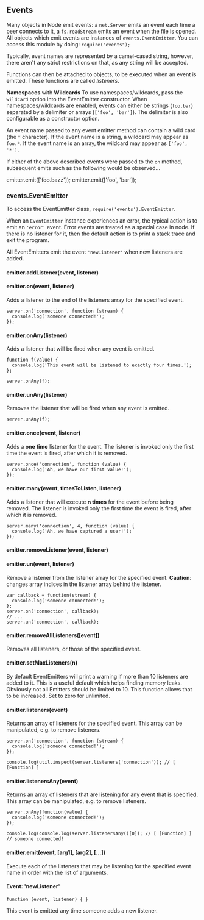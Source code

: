 ## Events

Many objects in Node emit events: a `net.Server` emits an event each time
a peer connects to it, a `fs.readStream` emits an event when the file is
opened. All objects which emit events are instances of `events.EventEmitter`.
You can access this module by doing: `require("events");`

Typically, event names are represented by a camel-cased string, however,
there aren't any strict restrictions on that, as any string will be accepted.

Functions can then be attached to objects, to be executed when an event
is emitted. These functions are called _listeners_.


**Namespaces** with **Wildcards**
To use namespaces/wildcards, pass the `wildcard` option into the EventEmitter constructor.
When namespaces/wildcards are enabled, events can either be strings (`foo.bar`) separated
by a delimiter or arrays (`['foo', 'bar']`). The delimiter is also configurable as a 
constructor option.

An event name passed to any event emitter method can contain a wild card (the `*` character).
If the event name is a string, a wildcard may appear as `foo.*`. If the event name is an array, 
the wildcard may appear as `['foo', '*']`.

If either of the above described events were passed to the `on` method, subsequent emits such 
as the following would be observed...


   emitter.emit(['foo.bazz']);
   emitter.emit(['foo', 'bar']);


### events.EventEmitter

To access the EventEmitter class, `require('events').EventEmitter`.

When an `EventEmitter` instance experiences an error, the typical action is
to emit an `'error'` event.  Error events are treated as a special case in node.
If there is no listener for it, then the default action is to print a stack
trace and exit the program.

All EventEmitters emit the event `'newListener'` when new listeners are
added.

#### emitter.addListener(event, listener)
#### emitter.on(event, listener)

Adds a listener to the end of the listeners array for the specified event.


    server.on('connection', function (stream) {
      console.log('someone connected!');
    });


#### emitter.onAny(listener)

Adds a listener that will be fired when any event is emitted.

    function f(value) { 
      console.log('This event will be listened to exactly four times.');
    };

    server.onAny(f);


#### emitter.unAny(listener)

Removes the listener that will be fired when any event is emitted.


    server.unAny(f);


#### emitter.once(event, listener)

Adds a **one time** listener for the event. The listener is invoked only the first time the event is fired, after which it is removed.


    server.once('connection', function (value) {
      console.log('Ah, we have our first value!');
    });


#### emitter.many(event, timesToListen, listener)

Adds a listener that will execute **n times** for the event before being removed. The listener is invoked only the first time the event is fired, after which it is removed.


    server.many('connection', 4, function (value) {
      console.log('Ah, we have captured a user!');
    });


#### emitter.removeListener(event, listener)
#### emitter.un(event, listener)

Remove a listener from the listener array for the specified event. **Caution**: changes array indices in the listener array behind the listener.


    var callback = function(stream) {
      console.log('someone connected!');
    };
    server.on('connection', callback);
    // ...
    server.un('connection', callback);


#### emitter.removeAllListeners([event])

Removes all listeners, or those of the specified event.


#### emitter.setMaxListeners(n)

By default EventEmitters will print a warning if more than 10 listeners are added to it. This is a useful default which helps finding memory leaks. Obviously not all Emitters should be limited to 10. This function allows that to be increased. Set to zero for unlimited.


#### emitter.listeners(event)

Returns an array of listeners for the specified event. This array can be manipulated, e.g. to remove listeners.


    server.on('connection', function (stream) {
      console.log('someone connected!');
    });
    
    console.log(util.inspect(server.listeners('connection')); // [ [Function] ]


#### emitter.listenersAny(event)

Returns an array of listeners that are listening for any event that is specified. This array can be manipulated, e.g. to remove listeners.


    server.onAny(function(value) {
      console.log('someone connected!');
    });
    
    console.log(console.log(server.listenersAny()[0]); // [ [Function] ] // someone connected!


#### emitter.emit(event, [arg1], [arg2], [...])

Execute each of the listeners that may be listening for the specified event name in order with the list of arguments.

#### Event: 'newListener'

`function (event, listener) { }`

This event is emitted any time someone adds a new listener.

